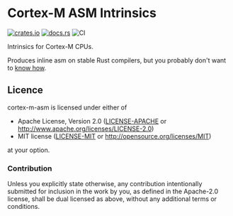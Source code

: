 # Cortex-M ASM Intrinsics

[![crates.io](https://img.shields.io/crates/v/cortex-m-asm.svg)](https://crates.io/crates/cortex-m-asm)
[![docs.rs](https://docs.rs/cortex-m-asm/badge.svg)](https://docs.rs/cortex-m-asm)
![CI](https://github.com/adamgreig/cortex-m-asm/workflows/Build/badge.svg)

Intrinsics for Cortex-M CPUs.

Produces inline asm on stable Rust compilers, but you probably don't want to
[know how](https://crates.io/crates/nightly-crimes).

## Licence

cortex-m-asm is licensed under either of

* Apache License, Version 2.0 ([LICENSE-APACHE](LICENSE-APACHE) or
  http://www.apache.org/licenses/LICENSE-2.0)
* MIT license ([LICENSE-MIT](LICENSE-MIT) or http://opensource.org/licenses/MIT)

at your option.

### Contribution

Unless you explicitly state otherwise, any contribution intentionally submitted
for inclusion in the work by you, as defined in the Apache-2.0 license, shall
be dual licensed as above, without any additional terms or conditions.
